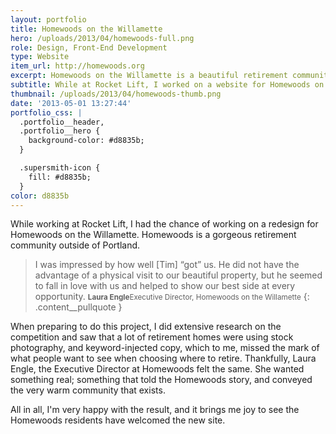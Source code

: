 ```yaml
---
layout: portfolio
title: Homewoods on the Willamette
hero: /uploads/2013/04/homewoods-full.png
role: Design, Front-End Development
type: Website
item_url: http://homewoods.org
excerpt: Homewoods on the Willamette is a beautiful retirement community located just outside Portland.
subtitle: While at Rocket Lift, I worked on a website for Homewoods on the Willamette, a beautiful retirement community just outside of Portland.
thumbnail: /uploads/2013/04/homewoods-thumb.png
date: '2013-05-01 13:27:44'
portfolio_css: |
  .portfolio__header,
  .portfolio__hero {
    background-color: #d8835b;
  }

  .supersmith-icon {
    fill: #d8835b;
  }
color: d8835b
---
```


While working at Rocket Lift, I had the chance of working on a redesign for Homewoods on the Willamette. Homewoods is a gorgeous retirement community outside of Portland.

>I was impressed by how well [Tim] “got” us. He did not have the advantage of a physical visit to our beautiful property, but he seemed to fall in love with us and helped to show our best side at every opportunity.
<small><strong>Laura Engle</strong>Executive Director, Homewoods on the Willamette</small>
{: .content__pullquote }

When preparing to do this project, I did extensive research on the competition and saw that a lot of retirement homes were using stock photography, and keyword-injected copy, which to me, missed the mark of what people want to see when choosing where to retire. Thankfully, Laura Engle, the Executive Director at Homewoods felt the same. She wanted something real; something that told the Homewoods story, and conveyed the very warm community that exists.

All in all, I'm very happy with the result, and it brings me joy to see the Homewoods residents have welcomed the new site.
